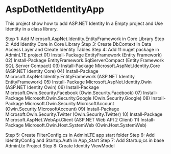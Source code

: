 # AspDotNetIdentityApp
This project show how to add ASP.NET Identity In a Empty project and Use Identity in a class library.


Step 1: Add Microsoft.AspNet.Identity.EntityFramework in Core Library
Step 2: Add Identity Core in Core Library
Step 3: Create DbContext in Data Access Layer and Create Identity Tables
Step 4: Add 11 nuget package in AdminLTE project
        01) Install-Package EntityFramework (Entity Framework)
        02) Install-Package EntityFramework.SqlServerCompact (Entity Framework SQL Server Compact)
        03) Install-Package Microsoft.AspNet.Identity.Core (ASP.NET Identity Core)
        04) Install-Package Microsoft.AspNet.Identity.EntityFramework (ASP.NET Identity EntityFramework)
        05) Install-Package Microsoft.AspNet.Identity.Owin (ASP.NET Identity Owin)
        06) Install-Package Microsoft.Owin.Security.Facebook (Owin.Security.Facebook)
        07) Install-Package Microsoft.Owin.Security.Google (Owin.Security.Google)
        08) Install-Package Microsoft.Owin.Security.MicrosoftAccount (Owin.Security.MicrosoftAccount)
        09) Install-Package Microsoft.Owin.Security.Twitter (Owin.Security.Twitter)
        10) Install-Package Microsoft.AspNet.WebApi.Client (ASP.NET Web API 2 Client)
        11) Install-Package Microsoft.Owin.Host.SystemWeb (Owin.Host.SystemWeb)
        
Step 5: Create FilterConfig.cs in AdminLTE app start folder
Step 6: Add IdentityConfig and Startup.Auth in App_Start
Step 7: Add Startup,cs in base  AdminLte Project
Step 8: Create Identity ViewModel
